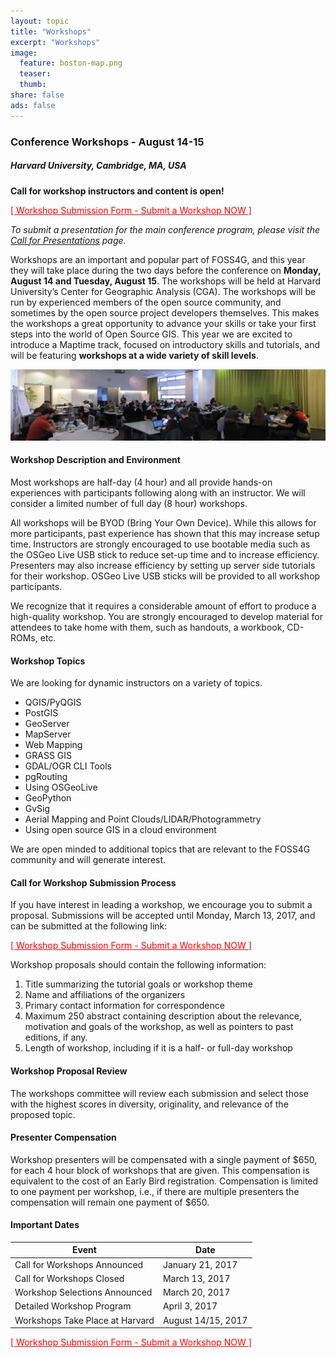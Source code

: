 ```yaml
---
layout: topic
title: "Workshops"
excerpt: "Workshops"
image:
  feature: boston-map.png
  teaser:
  thumb:
share: false
ads: false
---
```


### Conference Workshops - August 14-15

##### Harvard University, Cambridge, MA, USA

<strong>Call for workshop instructors and content is open!</strong>

<a href="https://goo.gl/forms/K11bcwa5xkpmYAsA3" style="color: red;">[ Workshop Submission Form - Submit a Workshop NOW ]</a>

<em>To submit a presentation for the main conference program, please visit the <a href="../call-for-presentations">Call for Presentations</a> page.</em>

Workshops are an important and popular part of FOSS4G, and this year they will take place during the two days before the conference on <strong>Monday, August 14 and Tuesday, August 15</strong>. The workshops will be held at Harvard University’s Center for Geographic Analysis (CGA). The workshops will be run by experienced members of the open source community, and sometimes by the open source project developers themselves. This makes the workshops a great opportunity to advance your skills or take your first steps into the world of Open Source GIS. This year we are excited to introduce a Maptime track, focused on introductory skills and tutorials, and will be featuring <strong>workshops at a wide variety of skill levels</strong>.

![Workshops](../images/vienna_code_sprint.jpg "Workshops")

#### Workshop Description and Environment

Most workshops are half-day (4 hour) and all provide hands-on experiences with participants following along with an instructor. We will consider a limited number of full day (8 hour) workshops.

All workshops will be BYOD (Bring Your Own Device). While this allows for more participants, past experience has shown that this may increase setup time. Instructors are strongly encouraged to use bootable media such as the OSGeo Live USB stick to reduce set-up time and to increase efficiency. Presenters may also increase efficiency by setting up server side tutorials for their workshop. OSGeo Live USB sticks will be provided to all workshop participants.

We recognize that it requires a considerable amount of effort to produce a high-quality workshop. You are strongly encouraged to develop material for attendees to take home with them, such as handouts, a workbook, CD-ROMs, etc.

#### Workshop Topics

We are looking for dynamic instructors on a variety of topics.

* QGIS/PyQGIS
* PostGIS
* GeoServer
* MapServer
* Web Mapping
* GRASS GIS
* GDAL/OGR CLI Tools
* pgRouting
* Using OSGeoLive
* GeoPython
* GvSig
* Aerial Mapping and Point Clouds/LIDAR/Photogrammetry
* Using open source GIS in a cloud environment

We are open minded to additional topics that are relevant to the FOSS4G community and will generate interest.

#### Call for Workshop Submission Process

If you have interest in leading a workshop, we encourage you to submit a proposal. Submissions will be accepted until Monday, March 13, 2017, and can be submitted at the following link:

<a href="https://goo.gl/forms/K11bcwa5xkpmYAsA3" style="color: red;">[ Workshop Submission Form - Submit a Workshop NOW ]</a>

Workshop proposals should contain the following information:

<ol>
	<li>Title summarizing the tutorial goals or workshop theme</li>
	<li>Name and affiliations of the organizers</li>
	<li>Primary contact information for correspondence</li>
	<li>Maximum 250 abstract containing description about the relevance, motivation and goals of the workshop, as well as pointers to past editions, if any.</li>
	<li>Length of workshop, including if it is a half- or full-day workshop</li>
</ol>

#### Workshop Proposal Review
The workshops committee will review each submission and select those with the highest scores in diversity, originality, and relevance of the proposed topic.

#### Presenter Compensation
Workshop presenters will be compensated with a single payment of $650, for each 4 hour block of workshops that are given. This compensation is equivalent to the cost of an Early Bird registration. Compensation is limited to one payment per workshop, i.e., if there are multiple presenters the compensation will remain one payment of $650.

#### Important Dates

Event | Date
----- | ----
Call for Workshops Announced | January 21, 2017
Call for Workshops Closed | March 13, 2017
Workshop Selections Announced | March 20, 2017
Detailed Workshop Program | April 3, 2017
Workshops Take Place at Harvard | August 14/15, 2017

<a href="https://goo.gl/forms/K11bcwa5xkpmYAsA3" style="color: red;">[ Workshop Submission Form - Submit a Workshop NOW ]</a>